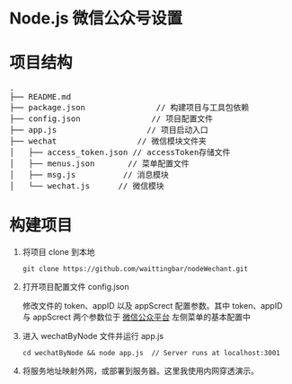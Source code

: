 # Node.js 微信公众号设置
# 项目结构
<pre>
.
├── README.md           
├── package.json               // 构建项目与工具包依赖
├── config.json               // 项目配置文件
├── app.js                   // 项目启动入口
├── wechat                 // 微信模块文件夹
│   ├── access_token.json // accessToken存储文件
│   ├── menus.json       // 菜单配置文件
│   ├── msg.js          // 消息模块
│   └── wechat.js      // 微信模块
</pre>

# 构建项目
 1. 将项目 clone 到本地
    ```
    git clone https://github.com/waittingbar/nodeWechant.git
    ```

 2. 打开项目配置文件 config.json
 
    修改文件的 token、appID 以及 appScrect 配置参数。其中 token、appID 与 appScrect 两个参数位于 [微信公众平台](https://mp.weixin.qq.com/) 左侧菜单的基本配置中

 3. 进入 wechatByNode 文件并运行 app.js
    ```
    cd wechatByNode && node app.js  // Server runs at localhost:3001
    ```

 4. 将服务地址映射外网，或部署到服务器。这里我使用内网穿透演示。


